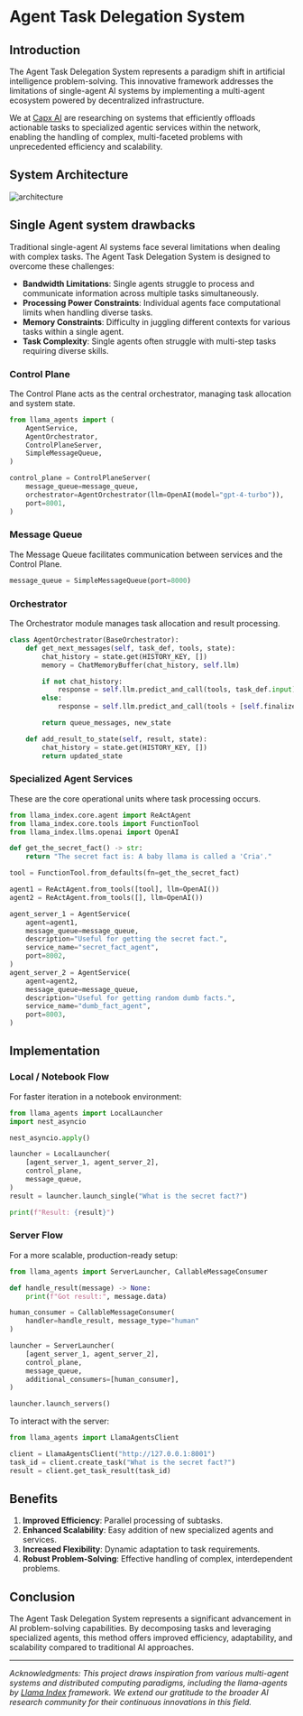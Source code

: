# Agent Task Delegation System

## Introduction

The Agent Task Delegation System represents a paradigm shift in artificial intelligence problem-solving. This innovative framework addresses the limitations of single-agent AI systems by implementing a multi-agent ecosystem powered by decentralized infrastructure.

We at [Capx AI](https://huggingface.co/Capx) are researching on systems that efficiently offloads actionable tasks to specialized agentic services within the network, enabling the handling of complex, multi-faceted problems with unprecedented efficiency and scalability.

## System Architecture
![architecture](https://cdn-uploads.huggingface.co/production/uploads/644bf6ef778ecbfb977e8e84/M5O0zNIAhON2UjDFS0f1k.png)

## Single Agent system drawbacks
Traditional single-agent AI systems face several limitations when dealing with complex tasks. The Agent Task Delegation System is designed to overcome these challenges:

- **Bandwidth Limitations**: Single agents struggle to process and communicate information across multiple tasks simultaneously.
- **Processing Power Constraints**: Individual agents face computational limits when handling diverse tasks.
- **Memory Constraints**: Difficulty in juggling different contexts for various tasks within a single agent.
- **Task Complexity**: Single agents often struggle with multi-step tasks requiring diverse skills.

### Control Plane

The Control Plane acts as the central orchestrator, managing task allocation and system state.

```python
from llama_agents import (
    AgentService,
    AgentOrchestrator,
    ControlPlaneServer,
    SimpleMessageQueue,
)

control_plane = ControlPlaneServer(
    message_queue=message_queue,
    orchestrator=AgentOrchestrator(llm=OpenAI(model="gpt-4-turbo")),
    port=8001,
)
```

### Message Queue

The Message Queue facilitates communication between services and the Control Plane.

```python
message_queue = SimpleMessageQueue(port=8000)
```

### Orchestrator

The Orchestrator module manages task allocation and result processing.

```python
class AgentOrchestrator(BaseOrchestrator):
    def get_next_messages(self, task_def, tools, state):
        chat_history = state.get(HISTORY_KEY, [])
        memory = ChatMemoryBuffer(chat_history, self.llm)

        if not chat_history:
            response = self.llm.predict_and_call(tools, task_def.input)
        else:
            response = self.llm.predict_and_call(tools + [self.finalize_tool], memory.get())

        return queue_messages, new_state

    def add_result_to_state(self, result, state):
        chat_history = state.get(HISTORY_KEY, [])
        return updated_state
```

### Specialized Agent Services

These are the core operational units where task processing occurs.

```python
from llama_index.core.agent import ReActAgent
from llama_index.core.tools import FunctionTool
from llama_index.llms.openai import OpenAI

def get_the_secret_fact() -> str:
    return "The secret fact is: A baby llama is called a 'Cria'."

tool = FunctionTool.from_defaults(fn=get_the_secret_fact)

agent1 = ReActAgent.from_tools([tool], llm=OpenAI())
agent2 = ReActAgent.from_tools([], llm=OpenAI())

agent_server_1 = AgentService(
    agent=agent1,
    message_queue=message_queue,
    description="Useful for getting the secret fact.",
    service_name="secret_fact_agent",
    port=8002,
)
agent_server_2 = AgentService(
    agent=agent2,
    message_queue=message_queue,
    description="Useful for getting random dumb facts.",
    service_name="dumb_fact_agent",
    port=8003,
)
```

## Implementation

### Local / Notebook Flow

For faster iteration in a notebook environment:

```python
from llama_agents import LocalLauncher
import nest_asyncio

nest_asyncio.apply()

launcher = LocalLauncher(
    [agent_server_1, agent_server_2],
    control_plane,
    message_queue,
)
result = launcher.launch_single("What is the secret fact?")

print(f"Result: {result}")
```

### Server Flow

For a more scalable, production-ready setup:

```python
from llama_agents import ServerLauncher, CallableMessageConsumer

def handle_result(message) -> None:
    print(f"Got result:", message.data)

human_consumer = CallableMessageConsumer(
    handler=handle_result, message_type="human"
)

launcher = ServerLauncher(
    [agent_server_1, agent_server_2],
    control_plane,
    message_queue,
    additional_consumers=[human_consumer],
)

launcher.launch_servers()
```

To interact with the server:

```python
from llama_agents import LlamaAgentsClient

client = LlamaAgentsClient("http://127.0.0.1:8001")
task_id = client.create_task("What is the secret fact?")
result = client.get_task_result(task_id)
```

## Benefits

1. **Improved Efficiency**: Parallel processing of subtasks.
2. **Enhanced Scalability**: Easy addition of new specialized agents and services.
3. **Increased Flexibility**: Dynamic adaptation to task requirements.
4. **Robust Problem-Solving**: Effective handling of complex, interdependent problems.

## Conclusion

The Agent Task Delegation System represents a significant advancement in AI problem-solving capabilities. By decomposing tasks and leveraging specialized agents, this method offers improved efficiency, adaptability, and scalability compared to traditional AI approaches.

---

*Acknowledgments: This project draws inspiration from various multi-agent systems and distributed computing paradigms, including the llama-agents by [Llama Index](https://www.llamaindex.ai/) framework. We extend our gratitude to the broader AI research community for their continuous innovations in this field.*
